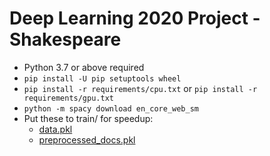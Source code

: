 # Deep Learning 2020 Project - Shakespeare

* Python 3.7 or above required
* ``pip install -U pip setuptools wheel``
* ``pip install -r requirements/cpu.txt`` or ``pip install -r requirements/gpu.txt``
* ``python -m spacy download en_core_web_sm``
* Put these to train/ for speedup:
    * [data.pkl](https://drive.google.com/uc?id=1LjxAbrjAjsQa1ss1Z56KseJafFsMinEL)
    * [preprocessed_docs.pkl](https://drive.google.com/uc?id=1ttoVqIQgzrmuJ9fMsx_wBOcB2oXxP-zn)
